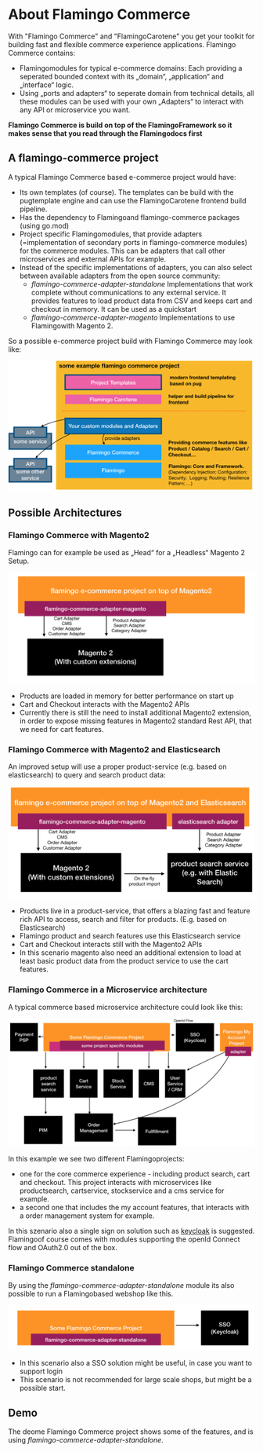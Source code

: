 # About Flamingo Commerce

With "Flamingo Commerce" and "FlamingoCarotene" you get your toolkit for building fast and flexible commerce experience applications.
Flamingo Commerce contains:

* Flamingomodules for typical e-commerce domains: Each providing a seperated bounded context with its „domain“, „application“ and „interface“ logic.
* Using „ports and adapters“ to seperate domain from technical details, all these modules can be used with your own „Adapters“ to interact with any API or microservice you want.

**Flamingo Commerce is build on top of the FlamingoFramework so it makes sense that you read through the Flamingodocs first**

## A flamingo-commerce project

A typical Flamingo Commerce based e-commerce project would have:

* Its own templates (of course). The templates can be build with the pugtemplate engine and can use the FlamingoCarotene frontend build pipeline.
* Has the dependency to Flamingoand flamingo-commerce packages (using go.mod)
* Project specific Flamingomodules, that provide adapters (=implementation of secondary ports in flamingo-commerce modules) for the commerce modules. This can be adapters that call other microservices and external APIs for example.
* Instead of the specific implementations of adapters, you can also select between available adapters from the open source community:
    * *flamingo-commerce-adapter-standalone* Implementations that work complete without communications to any external service. It provides features to load product data from CSV and keeps cart and checkout in memory. It can be used as a quickstart
    * *flamingo-commerce-adapter-magento* Implementations to use Flamingowith Magento 2.

So a possible e-commerce project build with Flamingo Commerce may look like:

![Logo](./flamingo-commerce-overview.png)

## Possible Architectures

### Flamingo Commerce with Magento2

Flamingo can for example be used as „Head“ for a „Headless“ Magento 2 Setup.

![Logo](./flamingo-magento2.png)

* Products are loaded in memory for better performance on start up
* Cart and Checkout interacts with the Magento2 APIs
* Currently there is still the need to install additional Magento2 extension, in order to expose missing features in Magento2 standard Rest API, that we need for cart features.


### Flamingo Commerce with Magento2 and Elasticsearch

An improved setup will use a proper product-service (e.g. based on elasticsearch) to query and search product data:

![Logo](./flamingo-magento2-es.png)

* Products live in a product-service, that offers a blazing fast and feature rich API to access, search and filter for products. (E.g. based on Elasticsearch)
* Flamingo product and search features use this Elasticsearch service
* Cart and Checkout interacts still with the Magento2 APIs
* In this scenario magento also need an additional extension to load at least basic product data from the product service to use the cart features.


### Flamingo Commerce in a Microservice architecture

A typical commerce based microservice architecture could look like this:

![Logo](./flamingo-ms.png)

In this example we see two different Flamingoprojects:

* one for the core commerce experience - including product search, cart and checkout. This project interacts with microservices like productsearch, cartservice, stockservice and a cms service for example.
* a second one that includes the my account features, that interacts with a order management system for example.

In this szenario also a single sign on solution such as [keycloak](https://www.aoe.com/techradar/tools/keycloak.html) is suggested. Flamingoof course comes with modules supporting the openId Connect flow and OAuth2.0 out of the box.


### Flamingo Commerce standalone

By using the *flamingo-commerce-adapter-standalone* module its also possible to run a Flamingobased webshop like this.

![Logo](./flamingo-standalone.png)

* In this scenario also a SSO solution might be useful, in case you want to support login
* This scenario is not recommended for large scale shops, but might be a possible start.

## Demo

The deome Flamingo Commerce project shows some of the features, and is using  *flamingo-commerce-adapter-standalone*.